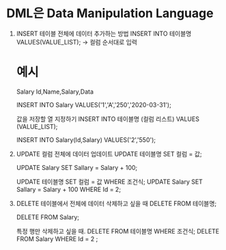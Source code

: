 # DML은 Data Manipulation Language
1. INSERT
    테이블 전체에 데이터 추가하는 방법
    INSERT INTO 테이블명 VALUES(VALUE_LIST);
    -> 컬럼 순서대로 입력

    # 예시
    Salary
    Id,Name,Salary,Data

    INSERT INTO Salary VALUES('1','A','250','2020-03-31');

    값을 저장할 열 지정하기
    INSERT INTO 테이블명 (컬럼 리스트) VALUES (VALUE_LIST);

    INSERT INTO Salary(Id,Salary) VALUES('2','550');

2. UPDATE
    컬럼 전체에 데이터 업데이트
    UPDATE 테이블명 SET 컬럼 = 값;

    UPDATE Salary SET Sallary = Salary + 100;

    UPDATE 테이블명 SET 컬럼 = 값 WHERE 조건식;
    UPDATE Salary SET Sallary = Salary + 100 WHERE Id = 2;

3. DELETE
    테이블에서 전체에 데이터 삭제하고 싶을 때
    DELETE FROM 테이블명;

    DELETE FROM Salary;

    특정 행만 삭제하고 싶을 때.
    DELETE FROM 테이블명 WHERE  조건식;
    DELETE FROM Salary WHERE Id = 2 ;

